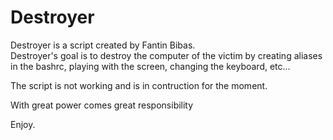 # Destroyer
  
Destroyer is a script created by Fantin Bibas.  
Destroyer's goal is to destroy the computer of the victim by creating aliases in the bashrc, playing with the screen, changing the keyboard, etc...  
  
The script is not working and is in contruction for the moment.  
  
With great power comes great responsibility  
  
Enjoy.